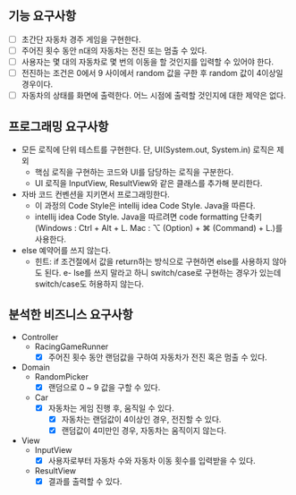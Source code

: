 ## 기능 요구사항
- [ ] 초간단 자동차 경주 게임을 구현한다.
- [ ] 주어진 횟수 동안 n대의 자동차는 전진 또는 멈출 수 있다.
- [ ] 사용자는 몇 대의 자동차로 몇 번의 이동을 할 것인지를 입력할 수 있어야 한다.
- [ ] 전진하는 조건은 0에서 9 사이에서 random 값을 구한 후 random 값이 4이상일 경우이다.
- [ ] 자동차의 상태를 화면에 출력한다. 어느 시점에 출력할 것인지에 대한 제약은 없다.

## 프로그래밍 요구사항
- 모든 로직에 단위 테스트를 구현한다. 단, UI(System.out, System.in) 로직은 제외
    - 핵심 로직을 구현하는 코드와 UI를 담당하는 로직을 구분한다.
    -  UI 로직을 InputView, ResultView와 같은 클래스를 추가해 분리한다.
- 자바 코드 컨벤션을 지키면서 프로그래밍한다.
    - 이 과정의 Code Style은 intellij idea Code Style. Java을 따른다.
    - intellij idea Code Style. Java을 따르려면 code formatting 단축키(Windows : Ctrl + Alt + L. Mac : ⌥ (Option) + ⌘ (Command) + L.)를 사용한다.
- else 예약어를 쓰지 않는다.
    - 힌트: if 조건절에서 값을 return하는 방식으로 구현하면 else를 사용하지 않아도 된다.
      e- lse를 쓰지 말라고 하니 switch/case로 구현하는 경우가 있는데 switch/case도 허용하지 않는다.

## 분석한 비즈니스 요구사항
- Controller
    - RacingGameRunner
        - [X] 주어진 횟수 동안 랜덤값을 구하여 자동차가 전진 혹은 멈출 수 있다.
- Domain
    - RandomPicker
        - [X] 랜덤으로 0 ~ 9 값을 구할 수 있다.
    - Car
        - [X] 자동차는 게임 진행 후, 움직일 수 있다.
            - [X] 자동차는 랜덤값이 4이상인 경우, 전진할 수 있다.
            - [X] 랜덤값이 4미만인 경우, 자동차는 움직이지 않는다.
- View
    - InputView
        - [X] 사용자로부터 자동차 수와 자동차 이동 횟수를 입력받을 수 있다.
    - ResultView
        - [X] 결과를 출력할 수 있다.
